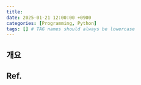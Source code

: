 ```yaml
---
title:
date: 2025-01-21 12:00:00 +0900
categories: [Programming, Python]
tags: [] # TAG names should always be lowercase
---
```


## 개요

## Ref.

[^1]: [AWS IP Range Json](https://aws-samples.github.io/awsipranges/index.html)
